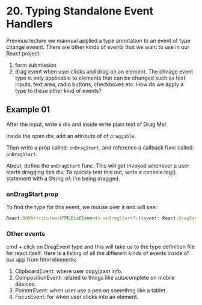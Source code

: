 # 20. Typing Standalone Event Handlers

Previous lecture we mannual applied a type annotation to an event of type change eveent. There are other kinds of events that we want to use in our React project:
1. form submission
2. drag event when user clicks and drag on an element.
The chnage event type is only applicable to elements that can be changed such as text inputs, text area, radio buttons, checkboxes etc. How do we apply a type to these other kind of events? 

## Example 01
After the input, write a div and inside write plain text of Drag Me!

Inside the open div, add an attribute of of `draggable`.

Then write a prop called: `onDragStart`, and reference a callback func called: `onDragStart`.

About, define the `onDragStart` func. This will get invoked whenever a user starts dragging this div. To quickly test this out, write a console.log() statement with a String of: i'm being dragged.

### onDragStart prop
To find the type for this event, we mouse over it and will see:

```js
React.DOMAttributes<HTMLDivElement>.onDragStart?:((event: React.DragEvent<HTMLDivElement>) => void) | undefined
```

### Other events
cmd + click on DragEvent type and this will take us to the type definition file for react itself. Here is a listing of all the different kinds of events inside of our app from html elements:

1. ClipboardEvent: where user copy/past info.
2. CompositionEvent: related to things like autocomplete on mobile devices.
3. PointerEvent: when user use a pen on somethng like a tablet.
4. FocusEvent: for when user clicks into an element.


